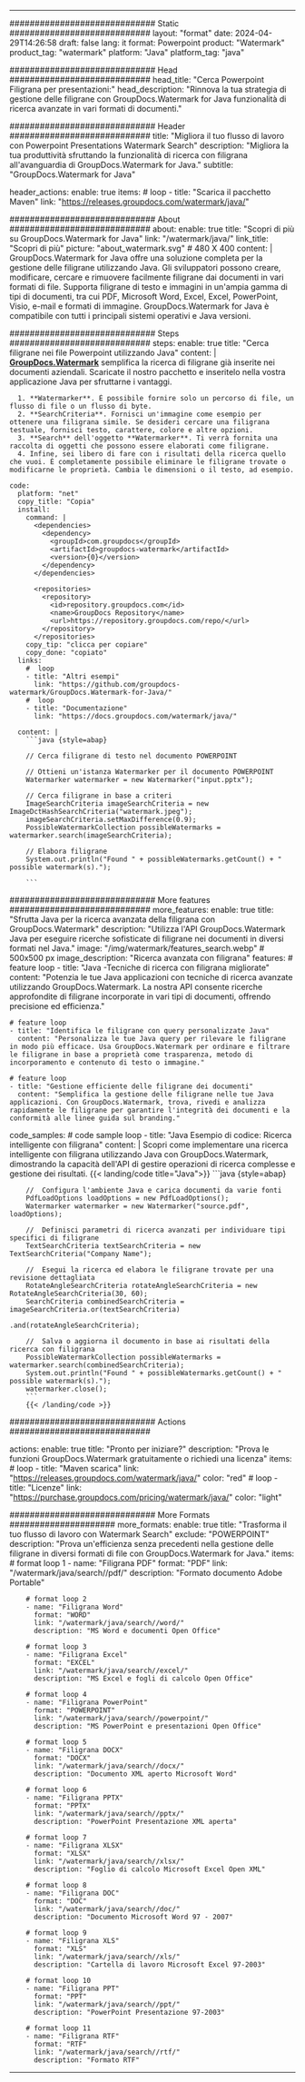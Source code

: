
---
############################# Static ############################
layout: "format"
date:  2024-04-29T14:26:58
draft: false
lang: it
format: Powerpoint
product: "Watermark"
product_tag: "watermark"
platform: "Java"
platform_tag: "java"

############################# Head ############################
head_title: "Cerca Powerpoint Filigrana per presentazioni:"
head_description: "Rinnova la tua strategia di gestione delle filigrane con GroupDocs.Watermark for Java funzionalità di ricerca avanzate in vari formati di documenti."

############################# Header ############################
title: "Migliora il tuo flusso di lavoro con Powerpoint Presentations Watermark Search" 
description: "Migliora la tua produttività sfruttando la funzionalità di ricerca con filigrana all'avanguardia di GroupDocs.Watermark for Java."
subtitle: "GroupDocs.Watermark for Java" 

header_actions:
  enable: true
  items:
    #  loop
    - title: "Scarica il pacchetto Maven"
      link: "https://releases.groupdocs.com/watermark/java/"
      
############################# About ############################
about:
    enable: true
    title: "Scopri di più su GroupDocs.Watermark for Java"
    link: "/watermark/java/"
    link_title: "Scopri di più"
    picture: "about_watermark.svg" # 480 X 400
    content: |
       GroupDocs.Watermark for Java offre una soluzione completa per la gestione delle filigrane utilizzando Java. Gli sviluppatori possono creare, modificare, cercare e rimuovere facilmente filigrane dai documenti in vari formati di file. Supporta filigrane di testo e immagini in un'ampia gamma di tipi di documenti, tra cui PDF, Microsoft Word, Excel, Excel, PowerPoint, Visio, e-mail e formati di immagine. GroupDocs.Watermark for Java è compatibile con tutti i principali sistemi operativi e Java versioni.

############################# Steps ############################
steps:
    enable: true
    title: "Cerca filigrane nei file Powerpoint utilizzando Java"
    content: |
      **[GroupDocs.Watermark](https://products.groupdocs.com/watermark/java/)** semplifica la ricerca di filigrane già inserite nei documenti aziendali. Scaricate il nostro pacchetto e inseritelo nella vostra applicazione Java per sfruttarne i vantaggi.
      
      1. **Watermarker**. È possibile fornire solo un percorso di file, un flusso di file o un flusso di byte.
      2. **SearchCriteria**. Fornisci un'immagine come esempio per ottenere una filigrana simile. Se desideri cercare una filigrana testuale, fornisci testo, carattere, colore e altre opzioni.
      3. **Search** dell'oggetto **Watermarker**. Ti verrà fornita una raccolta di oggetti che possono essere elaborati come filigrane.
      4. Infine, sei libero di fare con i risultati della ricerca quello che vuoi. È completamente possibile eliminare le filigrane trovate o modificarne le proprietà. Cambia le dimensioni o il testo, ad esempio.
   
    code:
      platform: "net"
      copy_title: "Copia"
      install:
        command: |
          <dependencies>
            <dependency>
              <groupId>com.groupdocs</groupId>
              <artifactId>groupdocs-watermark</artifactId>
              <version>{0}</version>
            </dependency>
          </dependencies>

          <repositories>
            <repository>
              <id>repository.groupdocs.com</id>
              <name>GroupDocs Repository</name>
              <url>https://repository.groupdocs.com/repo/</url>
            </repository>
          </repositories>
        copy_tip: "clicca per copiare"
        copy_done: "copiato"
      links:
        #  loop
        - title: "Altri esempi"
          link: "https://github.com/groupdocs-watermark/GroupDocs.Watermark-for-Java/"
        #  loop
        - title: "Documentazione"
          link: "https://docs.groupdocs.com/watermark/java/"
          
      content: |
        ```java {style=abap}

        // Cerca filigrane di testo nel documento POWERPOINT

        // Ottieni un'istanza Watermarker per il documento POWERPOINT
        Watermarker watermarker = new Watermarker("input.pptx");

        // Cerca filigrane in base a criteri
        ImageSearchCriteria imageSearchCriteria = new ImageDctHashSearchCriteria("watermark.jpeg");
        imageSearchCriteria.setMaxDifference(0.9);
        PossibleWatermarkCollection possibleWatermarks = watermarker.search(imageSearchCriteria);

        // Elabora filigrane
        System.out.println("Found " + possibleWatermarks.getCount() + " possible watermark(s).");
        
        ```   
        
############################# More features ############################
more_features:
  enable: true
  title: "Sfrutta Java per la ricerca avanzata della filigrana con GroupDocs.Watermark"
  description: "Utilizza l'API GroupDocs.Watermark Java per eseguire ricerche sofisticate di filigrane nei documenti in diversi formati nel Java."
  image: "/img/watermark/features_search.webp" # 500x500 px
  image_description: "Ricerca avanzata con filigrana"
  features:
    # feature loop
    - title: "Java -Tecniche di ricerca con filigrana migliorate"
      content: "Potenzia le tue Java applicazioni con tecniche di ricerca avanzate utilizzando GroupDocs.Watermark. La nostra API consente ricerche approfondite di filigrane incorporate in vari tipi di documenti, offrendo precisione ed efficienza."

    # feature loop
    - title: "Identifica le filigrane con query personalizzate Java"
      content: "Personalizza le tue Java query per rilevare le filigrane in modo più efficace. Usa GroupDocs.Watermark per ordinare e filtrare le filigrane in base a proprietà come trasparenza, metodo di incorporamento e contenuto di testo o immagine."

    # feature loop
    - title: "Gestione efficiente delle filigrane dei documenti"
      content: "Semplifica la gestione delle filigrane nelle tue Java applicazioni. Con GroupDocs.Watermark, trova, rivedi e analizza rapidamente le filigrane per garantire l'integrità dei documenti e la conformità alle linee guida sul branding."
      
  code_samples:
    # code sample loop
    - title: "Java Esempio di codice: Ricerca intelligente con filigrana"
      content: |
        Scopri come implementare una ricerca intelligente con filigrana utilizzando Java con GroupDocs.Watermark, dimostrando la capacità dell'API di gestire operazioni di ricerca complesse e gestione dei risultati.
        {{< landing/code title="Java">}}
        ```java {style=abap}
        
        //  Configura l'ambiente Java e carica documenti da varie fonti
        PdfLoadOptions loadOptions = new PdfLoadOptions();
        Watermarker watermarker = new Watermarker("source.pdf", loadOptions);

        //  Definisci parametri di ricerca avanzati per individuare tipi specifici di filigrane
        TextSearchCriteria textSearchCriteria = new TextSearchCriteria("Company Name");

        //  Esegui la ricerca ed elabora le filigrane trovate per una revisione dettagliata
        RotateAngleSearchCriteria rotateAngleSearchCriteria = new RotateAngleSearchCriteria(30, 60);
        SearchCriteria combinedSearchCriteria = imageSearchCriteria.or(textSearchCriteria)
                                                                   .and(rotateAngleSearchCriteria);

        //  Salva o aggiorna il documento in base ai risultati della ricerca con filigrana
        PossibleWatermarkCollection possibleWatermarks = watermarker.search(combinedSearchCriteria);
        System.out.println("Found " + possibleWatermarks.getCount() + " possible watermark(s).");
        watermarker.close();
        ```
        {{< /landing/code >}}


############################# Actions ############################

actions:
  enable: true
  title: "Pronto per iniziare?"
  description: "Prova le funzioni GroupDocs.Watermark gratuitamente o richiedi una licenza"
  items:
    #  loop
    - title: "Maven scarica"
      link: "https://releases.groupdocs.com/watermark/java/"
      color: "red"
        #  loop
    - title: "Licenze"
      link: "https://purchase.groupdocs.com/pricing/watermark/java/"
      color: "light"


############################# More Formats #####################
more_formats:
    enable: true
    title: "Trasforma il tuo flusso di lavoro con Watermark Search"
    exclude: "POWERPOINT"
    description: "Prova un'efficienza senza precedenti nella gestione delle filigrane in diversi formati di file con GroupDocs.Watermark for Java."
    items: 
        # format loop 1
        - name: "Filigrana PDF"
          format: "PDF"
          link: "/watermark/java/search//pdf/"
          description: "Formato documento Adobe Portable"

        # format loop 2
        - name: "Filigrana Word"
          format: "WORD"
          link: "/watermark/java/search//word/"
          description: "MS Word e documenti Open Office"
          
        # format loop 3
        - name: "Filigrana Excel"
          format: "EXCEL"
          link: "/watermark/java/search//excel/"
          description: "MS Excel e fogli di calcolo Open Office"

        # format loop 4
        - name: "Filigrana PowerPoint"
          format: "POWERPOINT"
          link: "/watermark/java/search//powerpoint/"
          description: "MS PowerPoint e presentazioni Open Office"

        # format loop 5
        - name: "Filigrana DOCX"
          format: "DOCX"
          link: "/watermark/java/search//docx/"
          description: "Documento XML aperto Microsoft Word"
          
        # format loop 6
        - name: "Filigrana PPTX"
          format: "PPTX"
          link: "/watermark/java/search//pptx/"
          description: "PowerPoint Presentazione XML aperta"
          
        # format loop 7
        - name: "Filigrana XLSX"
          format: "XLSX"
          link: "/watermark/java/search//xlsx/"
          description: "Foglio di calcolo Microsoft Excel Open XML"

        # format loop 8
        - name: "Filigrana DOC"
          format: "DOC"
          link: "/watermark/java/search//doc/"
          description: "Documento Microsoft Word 97 - 2007"

        # format loop 9
        - name: "Filigrana XLS"
          format: "XLS"
          link: "/watermark/java/search//xls/"
          description: "Cartella di lavoro Microsoft Excel 97-2003"

        # format loop 10
        - name: "Filigrana PPT"
          format: "PPT"
          link: "/watermark/java/search//ppt/"
          description: "PowerPoint Presentazione 97-2003"

        # format loop 11
        - name: "Filigrana RTF"
          format: "RTF"
          link: "/watermark/java/search//rtf/"
          description: "Formato RTF"

---